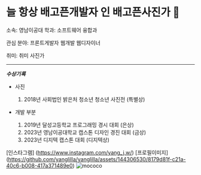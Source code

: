 # 늘 항상 배고픈개발자 인 배고픈사진가 👋

소속: 영남이공대
학과: 소프트웨어 융합과

관심 분야: 프론트게발자 웹개발 웹디자이너

취미: 취미 사진가

---

***수상기록***

* 사진
  1. 2018년 사회법인 밝은처 청소년 청소년 사진전 (특별상)

* 개발 부분
  1. 2019년 달성고등학교 프로그래밍 경시 대회 (은상)
  2. 2023년 영남이공대학교 캡스톤 디자인 경진 대회 (금상)
  3. 2023년 디지텍 캡스톤 대회 (디지텍상)
 
[인스타그램] (https://www.instagram.com/yang_j.w/)
[프로필이미지] (https://github.com/yanglilla/yanglilla/assets/144306530/8179d81f-c21a-40c6-b008-417a371489e0)
![mococo](https://github.com/yanglilla/yanglilla/assets/144306530/b9dc8e5b-b951-4305-b0ab-51bac5753eab)



<!--
**yanglilla/yanglilla** is a ✨ _special_ ✨ repository because its `README.md` (this file) appears on your GitHub profile.

Here are some ideas to get you started:

- 🔭 I’m currently working on ...
- 🌱 I’m currently learning ...
- 👯 I’m looking to collaborate on ...
- 🤔 I’m looking for help with ...
- 💬 Ask me about ...
- 📫 How to reach me: ...
- 😄 Pronouns: ...
- ⚡ Fun fact: ...
-->
